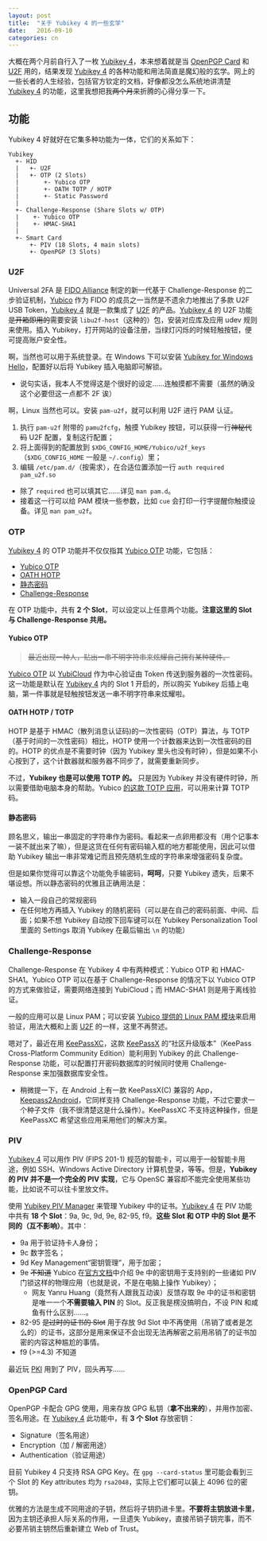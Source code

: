 ```yaml
---
layout: post
title:  "关于 Yubikey 4 的一些玄学"
date:   2016-09-10
categories: cn
---
```


大概在两个月前自行入了一枚 [Yubikey 4][yk]，本来想着就是当 [OpenPGP Card][pgpc] 和 [U2F][u2f] 用的，结果发现 [Yubikey 4][yk] 的各种功能和用法简直是魔幻般的玄学。网上的一些长者的人生经验，包括官方钦定的文档，好像都没怎么系统地讲清楚 [Yubikey 4][yk] 的功能，这里我想把我~~两个月来~~折腾的心得分享一下。

<!-- 实际上已经更新很多次了 -->

## 功能

Yubikey 4 好就好在它集多种功能为一体，它们的关系如下：

```
Yubikey
  +- HID
  |   +- U2F
  |   +- OTP (2 Slots)
  |       +- Yubico OTP
  |       +- OATH TOTP / HOTP
  |       +- Static Password
  |
  +- Challenge-Response (Share Slots w/ OTP)
  |    +- Yubico OTP
  |    +- HMAC-SHA1
  |
  +- Smart Card
      +- PIV (18 Slots, 4 main slots)
      +- OpenPGP (3 Slots)
```

### U2F

Universal 2FA 是 [FIDO Alliance][fido] 制定的新一代基于 Challenge-Response 的二步验证机制，[Yubico][yubico] 作为 FIDO 的成员之一当然是不遗余力地推出了多款 U2F USB Token，[Yubikey 4][yk] 就是一款集成了 [U2F][u2f] 的产品。[Yubikey 4][yk] 的 U2F 功能~~是开箱即用的~~需要安装 `libu2f-host`（这种的）包，安装对应库及应用 udev 规则来使用。插入 Yubikey，打开网站的设备注册，当绿灯闪烁的时候轻触按钮，便可提高账户安全性。

啊，当然也可以用于系统登录。在 Windows 下可以安装 [Yubikey for Windows Hello][yk-windows-hello]，配置好以后将 Yubikey 插入电脑即可解锁。

- 说句实话，我本人不觉得这是个很好的设定……连触摸都不需要（虽然的确没这个必要但这一点都不 2F 诶）

啊，Linux 当然也可以。安装 `pam-u2f`，就可以利用 U2F 进行 PAM 认证。

1. 执行 `pam-u2f` 附带的 `pamu2fcfg`，触摸 Yubikey 按钮，可以获得一行~~神秘代码~~ U2F 配置，复制这行配置；
2. 将上面得到的配置放到 `$XDG_CONFIG_HOME/Yubico/u2f_keys`（`$XDG_CONFIG_HOME` 一般是 `~/.config`）里；
3. 编辑 `/etc/pam.d/`（按需求），在合适位置添加一行 `auth required pam_u2f.so`
  - 除了 `required` 也可以填其它……详见 `man pam.d`。
  - 接着这一行可以给 PAM 模块一些参数，比如 `cue` 会打印一行字提醒你触摸设备。详见 `man pam_u2f`。

### OTP

[Yubikey 4][yk] 的 OTP 功能并不仅仅指其 [Yubico OTP][yubico-otp] 功能，它包括：

- [Yubico OTP][yubico-otp]
- [OATH HOTP][oath-hotp]
- [静态密码][static-pass]
- [Challenge-Response][chalresp]

在 OTP 功能中，共有 **2 个 Slot**，可以设定以上任意两个功能。**注意这里的 Slot 与 Challenge-Response 共用。**

#### Yubico OTP

> ~~最近出现一种人，贴出一串不明字符串来炫耀自己拥有某种硬件。~~

[Yubico OTP][yubico-otp] 以 [YubiCloud][ycloud] 作为中心验证由 Token 传送到服务器的一次性密码。这一功能是默认在 [Yubikey 4][yk] 内的 Slot 1 开启的，所以购买 Yubikey 后插上电脑，第一件事就是轻触按钮发送一串不明字符串来炫耀啦。

#### OATH HOTP / TOTP

HOTP 是基于 HMAC（散列消息认证码)的一次性密码（OTP）算法，与 TOTP（基于时间的一次性密码）相比，HOTP 使用一个计数器来达到一次性密码的目的。HOTP 的优点是不需要时钟（因为 Yubikey 里头也没有时钟），但是如果不小心按到了，这个计数器就和服务器不同步了，就需要重新同步。

不过，**Yubikey 也是可以使用 TOTP 的。**
只是因为 Yubikey 并没有硬件时钟，所以需要借助电脑本身的帮助。Yubico [的这款 TOTP 应用][otp-app]，可以用来计算 TOTP 码。

#### 静态密码

顾名思义，输出一串固定的字符串作为密码。看起来一点卵用都没有（用个记事本一装不就出来了嘛），但是这货在任何有密码输入框的地方都能使用，因此可以借助 Yubikey 输出一串非常难记而且预先随机生成的字符串来增强密码复杂度。

但是如果你觉得可以靠这个功能免手输密码，**呵呵**，只要 Yubikey 遗失，后果不堪设想。所以静态密码的优雅且正确用法是：

- 输入一段自己的常规密码
- 在任何地方再插入 Yubikey 的随机密码（可以是在自己的密码前面、中间、后面；如果不想 Yubikey 自动按下回车键可以在 Yubikey Personalization Tool 里面的 Settings 取消 Yubikey 在最后输出 `\n` 的功能）

### Challenge-Response

Challenge-Response 在 Yubikey 4 中有两种模式：Yubico OTP 和 HMAC-SHA1。Yubico OTP 可以在基于 Challenge-Response 的情况下以 Yubico OTP 的方式来做验证，需要网络连接到 YubiCloud；而 HMAC-SHA1 则是用于离线验证。

一般的应用可以是 Linux PAM；可以安装 [Yubico 提供的 Linux PAM 模块][yubico-pam]来启用验证，用法大概和上面 [U2F](#U2F) 的一样，这里不再赘述。

嗯对了，最近在用 [KeePassXC][keepassxc]，这款 [KeePassX][keepassx] 的“社区升级版本”（KeePass Cross-Platform Community Edition）能利用到 Yubikey 的此 Challenge-Response 功能，可以配置打开密码数据库的时候同时使用 Challenge-Response 来加强数据库安全性。

- 稍微提一下，在 Android 上有一款 KeePassX(C) 兼容的 App，[Keepass2Android](keepass2android)，它同样支持 Challenge-Response 功能，不过它要求一个种子文件（我不很清楚这是什么操作）。KeePassXC 不支持这种操作，但是 KeePassXC 希望这些应用采用他们的解决方案。

### PIV

[Yubikey 4][yk] 可以用作 PIV (FIPS 201-1) 规范的智能卡，可以用于一般智能卡用途，例如 SSH、Windows Active Directory 计算机登录，等等。但是，**Yubikey 的 PIV 并不是一个完全的 PIV 实现**，它与 OpenSC 兼容却不能完全使用某些功能，比如说不可以往卡里放文件。

使用 [Yubikey PIV Manager][ykpiv] 来管理 Yubikey 中的证书。[Yubikey 4][yk] 在 PIV 功能中共有 **18 个 Slot**：9a, 9c, 9d, 9e, 82-95, f9。**这些 Slot 和 OTP 中的 Slot 是不同的（互不影响）**。其中：

- 9a 用于验证持卡人身份；
- 9c 数字签名；
- 9d Key Management“密钥管理”，用于加密；
- 9e ~~不知道~~ Yubico 在[官方文档](https://developers.yubico.com/PIV/Introduction/Certificate_slots.html)中介绍 9e 中的密钥用于支持别的一些诸如 PIV 门锁这样的物理应用（也就是说，不是在电脑上操作 Yubikey）；
  - 网友 Yanru Huang（竟然有人跟我互动诶）反馈存取 9e 中的证书和密钥是唯一一个**不需要输入 PIN** 的 Slot。反正我是楞没搞明白，不设 PIN 和咸鱼有什么区别……。
- 82-95 ~~是过时的证书的 Slot~~ 用于存放 9d Slot 中不再使用（吊销了或者是怎么的）的证书，这部分是用来保证不会出现无法再解密之前用吊销了的证书加密的内容这种尴尬的事情。
- f9 (>=4.3) 不知道

最近玩 [PKI][pki] 用到了 PIV，回头再写……

### OpenPGP Card

OpenPGP 卡配合 GPG 使用，用来存放 GPG 私钥（**拿不出来的**），并用作加密、签名用途。在 [Yubikey 4][yk] 此功能中，有 **3 个 Slot** 存放密钥：

- Signature（签名用途）
- Encryption（加 / 解密用途）
- Authentication（验证用途）

目前 Yubikey 4 只支持 RSA GPG Key。在 `gpg --card-status` 里可能会看到三个 Slot 的 Key attributes 均为 `rsa2048`，实际上它们都可以装上 4096 位的密钥。

优雅的方法是生成不同用途的子钥，然后将子钥扔进卡里。**不要将主钥放进卡里**，因为主钥还承担人际关系的作用，一旦遗失 Yubikey，直接吊销子钥完事，而不必要吊销主钥然后重新建立 Web of Trust。

<!-- 果然这种脚注 URL 不能一整篇文章的放在一起……简直是灾难。 -->

[yk]:           https://yubi.co/4
[pgpc]:         https://en.wikipedia.org/wiki/OpenPGP_card
[u2f]:          https://en.wikipedia.org/wiki/Universal_2nd_Factor
[fido]:         https://fidoalliance.org/
[yubico]:       https://yubico.com
[yubico-otp]:   https://developers.yubico.com/OTP/
[oath-hotp]:    https://developers.yubico.com/OATH/#_hotp
[otp-app]:      https://github.com/Yubico/yubioath-desktop
[yubico-pam]:   https://github.com/Yubico/yubico-pam
[keepassxc]:    https://keepassxc.org/
[keepassx]:     https://www.keepassx.org/
[keepass2android]: https://play.google.com/store/apps/details?id=keepass2android.keepass2android
[static-pass]:  https://yubi.co/4
[chalresp]:     https://yubi.co/4
[ycloud]:       https://www.yubico.com/products/services-software/yubicloud/
[ykpiv]:        https://developers.yubico.com/PIV/
[pki]:          https://en.wikipedia.org/wiki/Public_key_infrastructure
[yk-windows-hello]: https://www.microsoft.com/en-us/store/p/yubikey-for-windows-hello/9nblggh511m5
